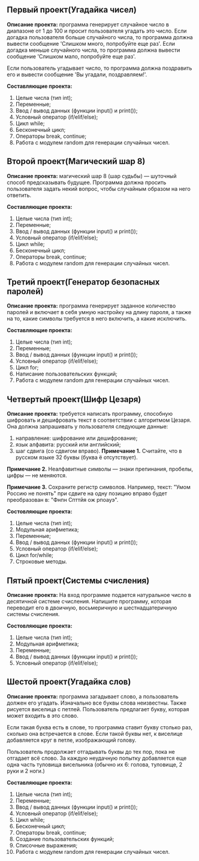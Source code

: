 ## Первый проект(Угадайка чисел)
**Описание проекта:** программа генерирует случайное число в диапазоне от 1 до 100 и просит пользователя угадать это число. 
Если догадка пользователя больше случайного числа, то программа должна вывести сообщение 'Слишком много, попробуйте еще раз'. 
Если догадка меньше случайного числа, то программа должна вывести сообщение 'Слишком мало, попробуйте еще раз'. 

Если пользователь угадывает число, то программа должна поздравить его и вывести сообщение 'Вы угадали, поздравляем!'.

**Составляющие проекта:**
1. Целые числа (тип int);
2. Переменные;
3. Ввод / вывод данных (функции input() и print());
4. Условный оператор (if/elif/else);
5. Цикл while;
6. Бесконечный цикл;
7. Операторы break, continue;
8. Работа с модулем random для генерации случайных чисел.

## Второй проект(Магический шар 8)
**Описание проекта:** магический шар 8 (шар судьбы) — шуточный способ предсказывать будущее. 
Программа должна просить пользователя задать некий вопрос, чтобы случайным образом на него ответить.

**Составляющие проекта:**
1. Целые числа (тип int);
2. Переменные;
3. Ввод / вывод данных (функции input() и print());
4. Условный оператор (if/elif/else);
5. Цикл while;
6. Бесконечный цикл;
7. Операторы break, continue;
8. Работа с модулем random для генерации случайных чисел.

## Третий проект(Генератор безопасных паролей)
**Описание проекта:** программа генерирует заданное количество паролей и включает в себя умную настройку на длину пароля, 
а также на то, какие символы требуется в него включить, а какие исключить.

**Составляющие проекта:**
1. Целые числа (тип int);
2. Переменные;
3. Ввод / вывод данных (функции input() и print());
4. Условный оператор (if/elif/else);
5. Цикл for;
6. Написание пользовательских функций;
7. Работа с модулем random для генерации случайных чисел.

## Четвертый проект(Шифр Цезаря)
**Описание проекта:** требуется написать программу, способную шифровать и дешифровать текст в соответствии с алгоритмом Цезаря. 
Она должна запрашивать у пользователя следующие данные:
1. направление: шифрование или дешифрование;
2. язык алфавита: русский или английский;
3. шаг сдвига (со сдвигом вправо).
**Примечание 1.** Считайте, что в русском языке 32 буквы (буква ё отсутствует).

**Примечание 2.** Неалфавитные символы — знаки препинания, пробелы, цифры — не меняются.

**Примечание 3.** Сохраните регистр символов. Например, текст: 
"Умом Россию не понять" при сдвиге на одну позицию вправо будет преобразован в: "Фнпн Спттйя ож рпоауэ".

**Состовляющие проекта:** 
1. Целые числа (тип int);
2. Модульная арифметика;
3. Переменные;
4. Ввод / вывод данных (функции input() и print());
5. Условный оператор (if/elif/else);
6. Цикл for/while;
7. Строковые методы.

## Пятый проект(Системы счисления)
**Описание проекта:** На вход программе подается натуральное число в десятичной системе счисления. 
Напишите программу, которая переводит его в двоичную, восьмеричную и шестнадцатеричную системы счисления.

**Состовляющие проекта:** 
1. Целые числа (тип int);
2. Модульная арифметика;
3. Переменные;
4. Ввод / вывод данных (функции input() и print());
5. Условный оператор (if/elif/else);

## Шестой проект(Угадайка слов)
**Описание проекта:** программа загадывает слово, а пользователь должен его угадать. 
Изначально все буквы слова неизвестны. Также рисуется виселица с петлей. 
Пользователь предлагает букву, которая может входить в это слово. 

Если такая буква есть в слове, то программа ставит букву столько раз, сколько она встречается в слове. 
Если такой буквы нет, к виселице добавляется круг в петле, изображающий голову. 

Пользователь продолжает отгадывать буквы до тех пор, пока не отгадает всё слово. 
За каждую неудачную попытку добавляется еще одна часть туловища висельника 
(обычно их 6: голова, туловище, 2 руки и 2 ноги.)

**Составляющие проекта:**

1. Целые числа (тип int);
2. Переменные;
3. Ввод / вывод данных (функции input() и print());
4. Условный оператор (if/elif/else);
5. Цикл while;
6. Бесконечный цикл;
7. Операторы break, continue;
8. Создание пользовательских функций;
9. Списочные выражения;
10. Работа с модулем random для генерации случайных чисел.